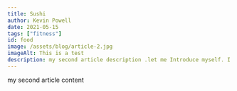 ```yaml
---
title: Sushi
author: Kevin Powell
date: 2021-05-15
tags: ["fitness"]
id: food
image: /assets/blog/article-2.jpg
imageAlt: This is a test
description: my second article description .let me Introduce myself. I am a blogger . Live in LA
---
```


my second article content